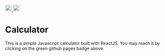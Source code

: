 <a href="https://lokutech.github.io/calculator/">
  <img src="https://img.shields.io/badge/Online_at_Github_Pages-success?logo=github"  height="22">
</a>

<a href="https://www.reactjs.org">
  <img src="https://img.shields.io/badge/React-v16.13.1-grey?logo=React&labelColor=blue"  height="22">
</a>

# Calculator 
This is a simple Javascript calculator built with ReactJS. You may reach it by clicking on the green github pages badge above.

